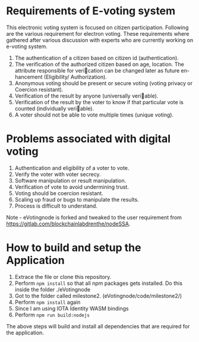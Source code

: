 # Requirements of E-voting system
This electronic voting system is focused on citizen participation. Following are
the various requirement for electron voting. These requirements where gathered
after various discussion with experts who are currently working on e-voting system.

1. The authentication of a citizen based on citizen id (authentication).
2. The verification of the authorized citizen based on age, location. The
attribute responsible for verication can be changed later as future en-
hancement (Eligibility/ Authorization).
3. Anonymous voting should be present or secure voting (voting privacy or
Coercion resistant).
4. Verification of the result by anyone (universally veriable).
5. Verification of the result by the voter to know if that particular vote is
counted (individually veriable).
6. A voter should not be able to vote multiple times (unique voting).

# Problems associated with digital voting
1. Authentication and eligibility of a voter to vote.
2. Verify the voter with voter secrecy.
3. Software manipulation or result manipulation.
4. Verification of vote to avoid undermining trust.
5. Voting should be coercion resistant.
6. Scaling up fraud or bugs to manipulate the results.
7. Process is difficult to understand.

Note - eVotingnode is forked and tweaked to the user requirement from https://gitlab.com/blockchainlabdrenthe/nodeSSA.

# How to build and setup the Application

1. Extrace the file or clone this repository.
2. Perform ```npm install``` so that all npm packages gets installed. Do this inside the folder ./eVotingnode
3. Got to the folder called milestone2. (eVotingnode/code/milestone2/)
4. Perform ```npm install``` again
5. Since I am using IOTA Identity WASM bindings
6. Perform ```npm run build:nodejs```

The above steps will build and install all dependencies that are required for the application.
